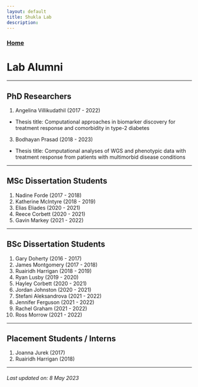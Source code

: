 ```yaml
---
layout: default
title: Shukla Lab
description:
---
```


### [Home](https://shuklalab.github.io/)

# Lab Alumni

***

## PhD Researchers
1. Angelina Villikudathil (2017 - 2022)
  - Thesis title: Computational approaches in biomarker discovery for treatment response and comorbidity in type-2 diabetes
3. Bodhayan Prasad (2018 - 2023)
  - Thesis title: Computational analyses of WGS and phenotypic data with treatment response from patients with multimorbid disease conditions

***

## MSc Dissertation Students
1. Nadine Forde (2017 - 2018)
2. Katherine McIntyre (2018 - 2019)
3. Elias Eliades (2020 - 2021)
4. Reece Corbett (2020 - 2021)
5. Gavin Markey (2021 - 2022)

***

## BSc Dissertation Students
1. Gary Doherty (2016 - 2017)
2. James Montgomery (2017 - 2018)
3. Ruairidh Harrigan (2018 - 2019)
4. Ryan Lusby (2019 - 2020)
5. Hayley Corbett (2020 - 2021)
6. Jordan Johnston (2020 - 2021)
7. Stefani Aleksandrova (2021 - 2022)
8. Jennifer Ferguson (2021 - 2022)
9. Rachel Graham (2021 - 2022)
10. Ross Morrow (2021 - 2022)

***

## Placement Students / Interns
1. Joanna Jurek (2017)
2. Ruairidh Harrigan (2018)

***

###### _Last updated on: 8 May 2023_

